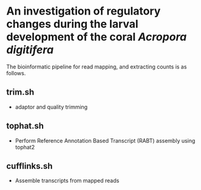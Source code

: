 # An investigation of regulatory changes during the larval development of the coral *Acropora digitifera*


The bioinformatic pipeline for read mapping, and extracting counts is as follows.

## trim.sh
   - adaptor and quality trimming
   
## tophat.sh 
   - Perform Reference Annotation Based Transcript (RABT) assembly using tophat2

## cufflinks.sh
   - Assemble transcripts from mapped reads 